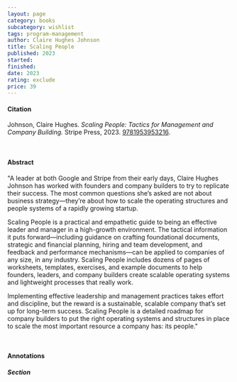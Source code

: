 ```yaml
---
layout: page
category: books
subcategory: wishlist
tags: program-management
author: Claire Hughes Johnson
title: Scaling People
published: 2023
started:
finished:
date: 2023
rating: exclude
price: 39
---
```


#### Citation

Johnson, Claire Hughes. *Scaling People: Tactics for Management and Company Building.* Stripe Press, 2023. [9781953953216](https://www.amazon.ca/Scaling-People-Tactics-Management-Building/dp/1953953212/).

<br>

#### Abstract

"A leader at both Google and Stripe from their early days, Claire Hughes Johnson has worked with founders and company builders to try to replicate their success. The most common questions she’s asked are not about business strategy—they’re about how to scale the operating structures and people systems of a rapidly growing startup.

Scaling People is a practical and empathetic guide to being an effective leader and manager in a high-growth environment. The tactical information it puts forward—including guidance on crafting foundational documents, strategic and financial planning, hiring and team development, and feedback and performance mechanisms—can be applied to companies of any size, in any industry. Scaling People includes dozens of pages of worksheets, templates, exercises, and example documents to help founders, leaders, and company builders create scalable operating systems and lightweight processes that really work.

Implementing effective leadership and management practices takes effort and discipline, but the reward is a sustainable, scalable company that’s set up for long-term success. Scaling People is a detailed roadmap for company builders to put the right operating systems and structures in place to scale the most important resource a company has: its people."

<br>

#### Annotations

##### Section
